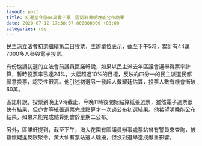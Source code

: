 ```yaml
---
layout: post
title: 初選至今逾44萬電子票　區諾軒冀明晚能公布結果
date: 2020-07-12 17:38:07.000000000 +08:00
categories: rss
---
```


民主派立法會初選繼續第二日投票，主辦單位表示，截至下午5時，累計有44萬7000多人參與電子投票。

有份協調初選的立法會前議員區諾軒說，如果以民主派去年區議會選舉得票率計算，暫時投票率已達24%，大幅超過10%的目標，反映約四分一的民主派選民都願意投票，認受性很高。他引述初選另一發起人戴耀廷估算，投票人數有機會衝破60萬。

區諾軒說，投票到晚上9時截止，今晚11時後開始點算紙張選票，雖然電子選票很快有結果，但亦會等紙張選票完成點算才一次過公布初選結果。他希望明晚能公布結果，如果未能完成點算則會於星期二公布。

另外，區諾軒提到，截至下午，淘大花園有區議員辦事處票站曾有警員來查詢，被指懷疑違反限聚令。黃大仙有票站遭人騷擾，但沒對選舉造成嚴重影響。
